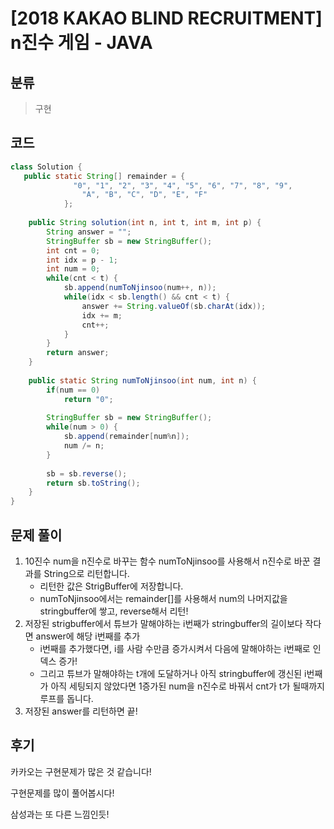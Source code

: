 # [2018 KAKAO BLIND RECRUITMENT] n진수 게임 - JAVA

## 분류
> 구현

## 코드
```java
class Solution {
   public static String[] remainder = {
		      "0", "1", "2", "3", "4", "5", "6", "7", "8", "9",
		        "A", "B", "C", "D", "E", "F"
		    };
	
	public String solution(int n, int t, int m, int p) {
        String answer = "";
        StringBuffer sb = new StringBuffer();
        int cnt = 0;
        int idx = p - 1;
        int num = 0;
        while(cnt < t) {
        	sb.append(numToNjinsoo(num++, n));
        	while(idx < sb.length() && cnt < t) {
        		answer += String.valueOf(sb.charAt(idx));
        		idx += m;
        		cnt++;
        	}
        }
        return answer;
    }
	
	public static String numToNjinsoo(int num, int n) {
		if(num == 0)
			return "0";
		
		StringBuffer sb = new StringBuffer();
		while(num > 0) {
			sb.append(remainder[num%n]);
			num /= n;
		}
		
		sb = sb.reverse();
		return sb.toString();
	}
}
```

## 문제 풀이
1. 10진수 num을 n진수로 바꾸는 함수 numToNjinsoo를 사용해서 n진수로 바꾼 결과를 String으로 리턴합니다.
   - 리턴한 값은 StrigBuffer에 저장합니다.
   - numToNjinsoo에서는 remainder[]를 사용해서 num의 나머지값을 stringbuffer에 쌓고, reverse해서 리턴!
1. 저장된 strigbuffer에서 튜브가 말해야하는 i번째가 stringbuffer의 길이보다 작다면 answer에 해당 i번째를 추가
   - i번째를 추가했다면, i를 사람 수만큼 증가시켜서 다음에 말해야하는 i번째로 인덱스 증가!
   - 그리고 튜브가 말해야하는 t개에 도달하거나 아직 stringbuffer에 갱신된 i번째가 아직 세팅되지 않았다면 1증가된 num을 n진수로 바꿔서 cnt가 t가 될때까지 루프를 돕니다.
1. 저장된 answer를 리턴하면 끝!

## 후기
카카오는 구현문제가 많은 것 같습니다!

구현문제를 많이 풀어봅시다!

삼성과는 또 다른 느낌인듯!